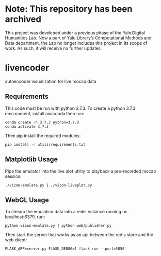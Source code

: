 # Note: This repository has been archived
This project was developed under a previous phase of the Yale Digital Humanities Lab. Now a part of Yale Library’s Computational Methods and Data department, the Lab no longer includes this project in its scope of work. As such, it will receive no further updates.


# livencoder
autoencoder visualization for live mocap data

## Requirements

This code must be run with python 3.7.3. To create a python 3.7.3 environment, install anaconda then run:

```
conda create -n 3.7.3 python=3.7.3
conda activate 3.7.3
```
Then pip install the required modules:

```
pip install -r utils/requirements.txt
```

## Matplotlib Usage

Pipe the emulator into the live plot utility to playback a pre-recorded mocap session.

```
./vicon-emulate.py | ./vicon-liveplot.py
```

## WebGL Usage

To stream the emulation data into a redis instance running on localhost:6379, run:
```
python vicon-emulate.py | python web/publisher.py
```

Then start the server that works as an api between the redis store and the web client:
```
FLASK_APP=server.py FLASK_DEBUG=1 flask run --port=5050
```
